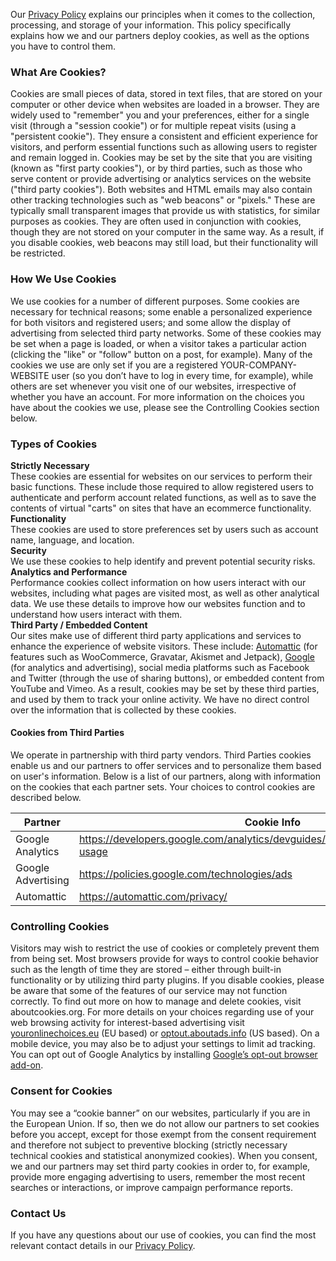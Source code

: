 Our [Privacy Policy](YOUR-PRIVACY-POLICY-URL) explains our principles when it comes to the collection, processing, and storage of your information. This policy specifically explains how we and our partners deploy cookies, as well as the options you have to control them.

### What Are Cookies?

Cookies are small pieces of data, stored in text files, that are stored on your computer or other device when websites are loaded in a browser. They are widely used to "remember" you and your preferences, either for a single visit (through a "session cookie") or for multiple repeat visits (using a "persistent cookie"). They ensure a consistent and efficient experience for visitors, and perform essential functions such as allowing users to register and remain logged in. Cookies may be set by the site that you are visiting (known as "first party cookies"), or by third parties, such as those who serve content or provide advertising or analytics services on the website ("third party cookies"). Both websites and HTML emails may also contain other tracking technologies such as "web beacons" or "pixels." These are typically small transparent images that provide us with statistics, for similar purposes as cookies. They are often used in conjunction with cookies, though they are not stored on your computer in the same way. As a result, if you disable cookies, web beacons may still load, but their functionality will be restricted.

### How We Use Cookies

We use cookies for a number of different purposes. Some cookies are necessary for technical reasons; some enable a personalized experience for both visitors and registered users; and some allow the display of advertising from selected third party networks. Some of these cookies may be set when a page is loaded, or when a visitor takes a particular action (clicking the "like" or "follow" button on a post, for example). Many of the cookies we use are only set if you are a registered YOUR-COMPANY-WEBSITE user (so you don’t have to log in every time, for example), while others are set whenever you visit one of our websites, irrespective of whether you have an account. For more information on the choices you have about the cookies we use, please see the Controlling Cookies section below.

### Types of Cookies

**Strictly Necessary**  
These cookies are essential for websites on our services to perform their basic functions. These include those required to allow registered users to authenticate and perform account related functions, as well as to save the contents of virtual "carts" on sites that have an ecommerce functionality.  
**Functionality**  
These cookies are used to store preferences set by users such as account name, language, and location.  
**Security**  
We use these cookies to help identify and prevent potential security risks.  
**Analytics and Performance**  
Performance cookies collect information on how users interact with our websites, including what pages are visited most, as well as other analytical data. We use these details to improve how our websites function and to understand how users interact with them.  
**Third Party / Embedded Content**  
Our sites make use of different third party applications and services to enhance the experience of website visitors. These include: [Automattic](https://automattic.com/) (for features such as WooCommerce, Gravatar, Akismet and Jetpack), [Google](https://google.com/) (for analytics and advertising), social media platforms such as Facebook and Twitter (through the use of sharing buttons), or embedded content from YouTube and Vimeo. As a result, cookies may be set by these third parties, and used by them to track your online activity. We have no direct control over the information that is collected by these cookies.

#### Cookies from Third Parties

We operate in partnership with third party vendors. Third Parties cookies enable us and our partners to offer services and to personalize them based on user's information. Below is a list of our partners, along with information on the cookies that each partner sets. Your choices to control cookies are described below.

|Partner|Cookie Info|
|--- |--- |
|Google Analytics|https://developers.google.com/analytics/devguides/collection/analyticsjs/cookie-usage|
|Google Advertising|https://policies.google.com/technologies/ads|
|Automattic|https://automattic.com/privacy/|

### Controlling Cookies

Visitors may wish to restrict the use of cookies or completely prevent them from being set. Most browsers provide for ways to control cookie behavior such as the length of time they are stored – either through built-in functionality or by utilizing third party plugins. If you disable cookies, please be aware that some of the features of our service may not function correctly. To find out more on how to manage and delete cookies, visit aboutcookies.org. For more details on your choices regarding use of your web browsing activity for interest-based advertising visit [youronlinechoices.eu](http://youronlinechoices.eu) (EU based) or [optout.aboutads.info](http://optout.aboutads.info) (US based). On a mobile device, you may also be to adjust your settings to limit ad tracking.   You can opt out of Google Analytics by installing [Google’s opt-out browser add-on](https://tools.google.com/dlpage/gaoptout).

### Consent for Cookies

You may see a “cookie banner” on our websites, particularly if you are in the European Union. If so, then we do not allow our partners to set cookies before you accept, except for those exempt from the consent requirement and therefore not subject to preventive blocking (strictly necessary technical cookies and statistical anonymized cookies). When you consent, we and our partners may set third party cookies in order to, for example, provide more engaging advertising to users, remember the most recent searches or interactions, or improve campaign performance reports.

### Contact Us

If you have any questions about our use of cookies, you can find the most relevant contact details in our [Privacy Policy](YOUR-PRIVACY-POLICY-URL).
